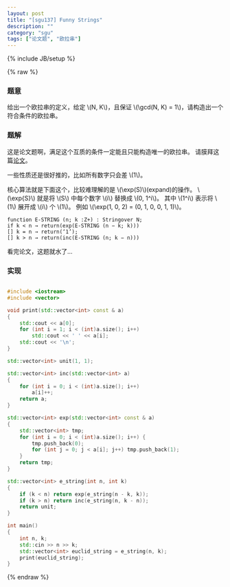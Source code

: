 ```yaml
---
layout: post
title: "[sgu137] Funny Strings"
description: ""
category: "sgu"
tags: ["论文题", "欧拉串"]
---
```

{% include JB/setup %}

{% raw %}

### 题意

给出一个欧拉串的定义，给定 \\(N, K\\)，且保证 \\(\gcd(N, K) = 1\\)，请构造出一个符合条件的欧拉串。

### 题解

这是论文题啊，满足这个互质的条件一定能且只能构造唯一的欧拉串。
请膜拜这篇[论文][1]。

一些性质还是很好推的，比如所有数字只会差 \\(1\\)。

核心算法就是下面这个，比较难理解的是 \\(\exp(S)\\)(expand)的操作。
\\(\exp{S}\\) 就是将 \\(S\\) 中每个数字 \\(i\\) 替换成 \\(0, 1^i\\)。
其中 \\(1^i\\) 表示将 \\(1\\) 展开成 \\(i\\) 个 \\(1\\)。
例如 \\(\exp(1, 0, 2) = (0, 1, 0, 0, 1, 1)\\)。

```
function E-STRING (n; k :Z+) : Stringover N;
if k < n → return(exp(E-STRING (n − k; k)))
[] k = n → return(‘1’);
[] k > n → return(inc(E-STRING (n; k − n)))
```

看完论文，这题就水了...

### 实现

```cpp

#include <iostream>
#include <vector>

void print(std::vector<int> const & a)
{
	std::cout << a[0];
	for (int i = 1; i < (int)a.size(); i++)
		std::cout << ' ' << a[i];
	std::cout << '\n';
}

std::vector<int> unit(1, 1);

std::vector<int> inc(std::vector<int> a)
{
	for (int i = 0; i < (int)a.size(); i++)
		a[i]++;
	return a;
}

std::vector<int> exp(std::vector<int> const & a)
{
	std::vector<int> tmp;
	for (int i = 0; i < (int)a.size(); i++) {
		tmp.push_back(0);
		for (int j = 0; j < a[i]; j++) tmp.push_back(1);
	}
	return tmp;
}

std::vector<int> e_string(int n, int k)
{
	if (k < n) return exp(e_string(n - k, k));
	if (k > n) return inc(e_string(n, k - n));
	return unit;
}

int main()
{
	int n, k;
	std::cin >> n >> k;
	std::vector<int> euclid_string = e_string(n, k);
	print(euclid_string);
}

```

[1]: http://www.cis.uoguelph.ca/~sawada/papers/euclid.pdf

{% endraw %}

